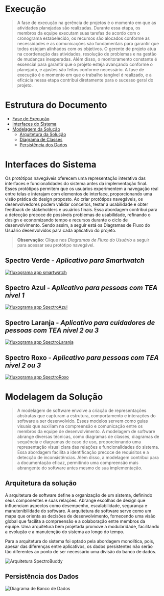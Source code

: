 # Execução

> A fase de execução na gerência de projetos é o momento em que as atividades planejadas são realizadas. 
> Durante essa etapa, os membros da equipe executam suas tarefas de acordo com o cronograma estabelecido, os recursos são alocados conforme as necessidades e as comunicações são fundamentais para garantir que todos estejam alinhados com os objetivos. 
> O gerente de projeto atua na coordenação das atividades, resolução de problemas e na gestão de mudanças inesperadas. 
> Além disso, o monitoramento constante é essencial para garantir que o projeto esteja avançando conforme o planejado, e ajustes são feitos conforme necessário. 
> A fase de execução é o momento em que o trabalho tangível é realizado, e a eficácia nessa etapa contribui diretamente para o sucesso geral do projeto.

# Estrutura do Documento

- [Fase de Execução](#execução)
- [Interfaces do Sistema](#interfaces-do-sistema)
- [Modelagem da Solução](#modelagem-da-solução)
  - [Arquitetura da Solução](#arquitetura-da-solução)
  - [Diagrama de Classes](#diagrama-de-classes)
  - [Persistência dos Dados](#persistência-dos-dados)


# Interfaces do Sistema

 Os protótipos navegáveis oferecem uma representação interativa das interfaces e funcionalidades do sistema antes da implementação final. 
 Esses protótipos permitem que os usuários experimentem a navegação real entre telas e interajam com elementos de interface, proporcionando uma visão prática do design proposto. 
 Ao criar protótipos navegáveis, os desenvolvedores podem validar conceitos, testar a usabilidade e obter feedback de stakeholders e usuários finais. 
 Essa abordagem contribui para a detecção precoce de possíveis problemas de usabilidade, refinando o design e economizando tempo e recursos durante o ciclo de desenvolvimento. Sendo assim, a seguir está os Diagramas de Fluxo do Usuário desenvolvidos para cada aplicativo do projeto.

> **Observação**: Clique nos *Diagramas de Fluxo do Usuário* a seguir para acessar seu protótipo navegável.

## Spectro Verde - *Aplicativo para Smartwatch*

[![fluxograma app smartwatch](./images/interfaces_spectroVerde.png)](https://www.figma.com/proto/NRsvA6N286mr4Tv7cBRT9A/SpectroBuddy?node-id=211-173&t=P0AIL9t6NrjiREgO-1&scaling=min-zoom&page-id=0%3A1&starting-point-node-id=211%3A173&show-proto-sidebar=1)

## Spectro Azul - *Aplicativo para pessoas com TEA nível 1*

[![fluxograma app SpectroAzul](./images/interfaces_spectroAzul.png)](https://www.figma.com/proto/NRsvA6N286mr4Tv7cBRT9A/SpectroBuddy?node-id=204-69&t=P0AIL9t6NrjiREgO-1&scaling=min-zoom&page-id=0%3A1&starting-point-node-id=204%3A69&show-proto-sidebar=1)

## Spectro Laranja - *Aplicativo para cuidadores de pessoas com TEA nível 2 ou 3*

[![fluxograma app SpectroLaranja](./images/interfaces_spectroLaranja.png)](https://www.figma.com/proto/NRsvA6N286mr4Tv7cBRT9A/SpectroBuddy?node-id=356-15&t=iikM5kugf4JOiFR2-1&scaling=min-zoom&page-id=0%3A1&starting-point-node-id=356%3A15&show-proto-sidebar=1)

## Spectro Roxo - *Aplicativo para pessoas com TEA nível 2 ou 3*

[![fluxograma app SpectroRoxo](./images/interfaces_spectroRoxo.png)](https://www.figma.com/proto/NRsvA6N286mr4Tv7cBRT9A/SpectroBuddy?node-id=362-2&t=iikM5kugf4JOiFR2-1&scaling=min-zoom&page-id=0%3A1&starting-point-node-id=362%3A2&show-proto-sidebar=1)

# Modelagem da Solução

> A modelagem de software envolve a criação de representações abstratas que capturam a estrutura, comportamento e interações do software a ser desenvolvido. 
> Esses modelos servem como guias visuais que auxiliam na compreensão e comunicação entre os membros da equipe de desenvolvimento. 
> A modelagem de software abrange diversas técnicas, como diagramas de classes, diagramas de sequência e diagramas de caso de uso, proporcionando uma representação visual clara das relações e funcionalidades do sistema. 
> Essa abordagem facilita a identificação precoce de requisitos e a detecção de inconsistências. 
> Além disso, a modelagem contribui para a documentação eficaz, permitindo uma compreensão mais abrangente do software antes mesmo de sua implementação. 

## Arquitetura da solução

 A arquitetura de software define a organização de um sistema, definindo seus componentes e suas relações.
 Abrange escolhas de design que influenciam aspectos como desempenho, escalabilidade, segurança e manutenibilidade do software. 
 A arquitetura de software serve como um mapa que orienta as decisões de desenvolvimento, fornecendo uma visão global que facilita a compreensão e a colaboração entre membros da equipe. 
 Uma arquitetura bem projetada promove a modularidade, facilitando a evolução e a manutenção do sistema ao longo do tempo.

Para a arquitetura do sistema foi optado pela abordagem monolítica, pois, apesar das diferenças entre aplicativos, os dados persistentes não serão tão diferentes ao ponto de ser necessário uma divisão do banco de dados.

![Arquitetura SpectroBuddy](images/arquitetura-sistema.png)


<!-- ## Diagrama de Classes

......  COLOQUE AQUI O SEU TEXTO E O DIAGRAMA DE CLASSES .......

> O diagrama de classes fornece uma representação visual das estruturas e relações entre as classes em um sistema orientado a objetos. 
> O diagrama serve como uma documentação visual eficaz, facilitando a compreensão, manutenção e contínua do software.
>
> **Diagrama de Classes:**
> Desenvolva um diagrama de classes para o sistema proposto.
> Caso a solução fique muito grande, divida o diagrama por módulos ou serviços.
> Explique de forma concisa o diagrama, para que seja possível entender a solução proposta.
>
> **Exemplo de diagrama de Classes**:
> ![Exemplo de diagrama de Classes](images/class-diagram.png) -->


## Persistência dos Dados

![Diagrama de Banco de Dados](images/Banco_de_dados_spectro_budy.png.png)


